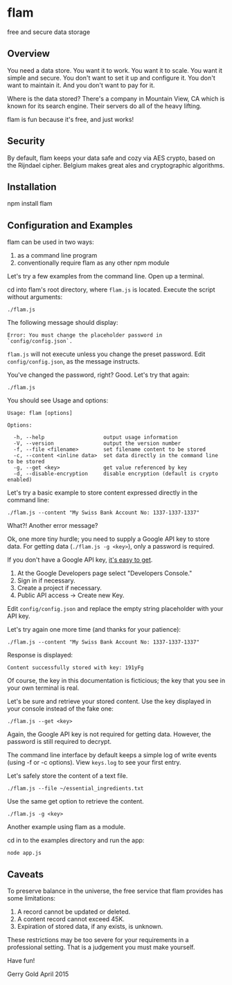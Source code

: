 flam
====

free and secure data storage

Overview
--------

You need a data store. You want it to work. You want it to scale. You want it
simple and secure. You don't want to set it up and configure it. You don't
want to maintain it. And you don't want to pay for it.

Where is the data stored? There's a company in Mountain View, CA which is
known for its search engine. Their servers do all of the heavy lifting.

flam is fun because it's free, and just works!

Security
--------

By default, flam keeps your data safe and cozy via AES crypto, based on the
Rijndael cipher. Belgium makes great ales and cryptographic algorithms.


Installation
------------

npm install flam


Configuration and Examples
--------------------------

flam can be used in two ways:

1. as a command line program
2. conventionally require flam as any other npm module


Let's try a few examples from the command line. Open up a terminal.

cd into flam's root directory, where `flam.js` is located. Execute the script
without arguments:

    ./flam.js

The following message should display:

    Error: You must change the placeholder password in `config/config.json`.

`flam.js` will not execute unless you change the preset password. Edit
`config/config.json`, as the message instructs.

You've changed the password, right? Good. Let's try that again:

    ./flam.js

You should see Usage and options:

    Usage: flam [options]

    Options:

      -h, --help                   output usage information
      -V, --version                output the version number
      -f, --file <filename>        set filename content to be stored
      -c, --content <inline data>  set data directly in the command line to be stored
      -g, --get <key>              get value referenced by key
      -d, --disable-encryption     disable encryption (default is crypto enabled)

Let's try a basic example to store content expressed directly in the command
line:

    ./flam.js --content "My Swiss Bank Account No: 1337-1337-1337"

What?! Another error message?

Ok, one more tiny hurdle; you need to supply a Google API key to store data.
For getting data (`./flam.js -g <key>`), only a password is required.

If you don't have a Google API key,
[it's easy to get](https://developers.google.com/url-shortener "Google's URL Shortener API").

1. At the Google Developers page select "Developers Console."
2. Sign in if necessary.
3. Create a project if necessary.
4. Public API access -> Create new Key.

Edit `config/config.json` and replace the empty string placeholder with your API key.

Let's try again one more time (and thanks for your patience):

    ./flam.js --content "My Swiss Bank Account No: 1337-1337-1337"

Response is displayed:

    Content successfully stored with key: 191yFg

Of course, the key in this documentation is ficticious; the key that you see
in your own terminal is real.

Let's be sure and retrieve your stored content. Use the key displayed in your
console instead of the fake one:

    ./flam.js --get <key>

Again, the Google API key is not required for getting data. However, the
password is still required to decrypt.

The command line interface by default keeps a simple log of write events
(using -f or -c options). View `keys.log` to see your first entry.

Let's safely store the content of a text file.

    ./flam.js --file ~/essential_ingredients.txt

Use the same get option to retrieve the content.

    ./flam.js -g <key>

Another example using flam as a module.

cd in to the examples directory and run the app:

    node app.js


Caveats
-------

To preserve balance in the universe, the free service that flam provides
has some limitations:

  1. A record cannot be updated or deleted.
  2. A content record cannot exceed 45K.
  3. Expiration of stored data, if any exists, is unknown.

These restrictions may be too severe for your requirements in a professional
setting. That is a judgement you must make yourself.

Have fun!

  Gerry Gold
  April 2015

